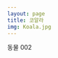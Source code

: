 ```yaml
---
layout: page
title: 코알라
img: Koala.jpg
---
```


<div class="area-summary" markdown="1">
동물 002
</div>
